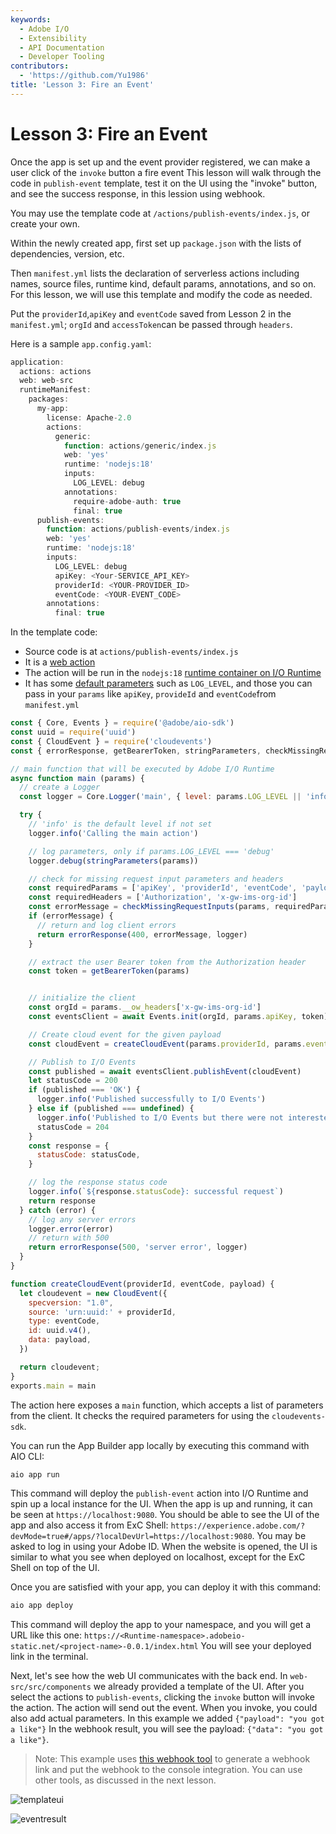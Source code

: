 ```yaml
---
keywords:
  - Adobe I/O
  - Extensibility
  - API Documentation
  - Developer Tooling
contributors:
  - 'https://github.com/Yu1986'
title: 'Lesson 3: Fire an Event'
---
```


# Lesson 3: Fire an Event

Once the app is set up and the event provider registered, we can make a user click of the `invoke` button a fire event This lesson will walk through the code in `publish-event` template, test it on the UI using the "invoke" button, and see the success response, in this lession using webhook.

You may use the template code at `/actions/publish-events/index.js`, or create your own.

Within the newly created app, first set up `package.json` with the lists of dependencies, version, etc. 

Then `manifest.yml` lists the declaration of serverless actions including names, source files, runtime kind, default params, annotations, and so on. For this lesson, we will use this template and modify the code as needed.

Put the `providerId`,`apiKey` and `eventCode` saved from Lesson 2 in the `manifest.yml`; `orgId` and `accessToken`can be passed through `headers`.

Here is a sample `app.config.yaml`: 

```javascript
application:
  actions: actions
  web: web-src
  runtimeManifest:
    packages:
      my-app:
        license: Apache-2.0
        actions:
          generic:
            function: actions/generic/index.js
            web: 'yes'
            runtime: 'nodejs:18'
            inputs:
              LOG_LEVEL: debug
            annotations:
              require-adobe-auth: true
              final: true
      publish-events:
        function: actions/publish-events/index.js
        web: 'yes'
        runtime: 'nodejs:18'
        inputs:
          LOG_LEVEL: debug
          apiKey: <Your-SERVICE_API_KEY>
          providerId: <YOUR-PROVIDER_ID>
          eventCode: <YOUR-EVENT_CODE>
        annotations:
          final: true
```

In the template code: 

* Source code is at `actions/publish-events/index.js`
* It is a [web action](../../guides/runtime_guides/creating_actions.md#invoking-web-actions)
* The action will be run in the `nodejs:18` [runtime container on I/O Runtime](../../guides/runtime_guides/reference_docs/runtimes.md#nodejs-v18142)
* It has some [default parameters](../../guides/runtime_guides/creating_actions.md#working-with-parameters) such as `LOG_LEVEL`, and those you can pass in your `params` like `apiKey`, `provideId` and `eventCode`from `manifest.yml`

```javascript
const { Core, Events } = require('@adobe/aio-sdk')
const uuid = require('uuid')
const { CloudEvent } = require('cloudevents')
const { errorResponse, getBearerToken, stringParameters, checkMissingRequestInputs } = require('../utils')

// main function that will be executed by Adobe I/O Runtime
async function main (params) {
  // create a Logger
  const logger = Core.Logger('main', { level: params.LOG_LEVEL || 'info' })

  try {
    // 'info' is the default level if not set
    logger.info('Calling the main action')

    // log parameters, only if params.LOG_LEVEL === 'debug'
    logger.debug(stringParameters(params))

    // check for missing request input parameters and headers
    const requiredParams = ['apiKey', 'providerId', 'eventCode', 'payload']
    const requiredHeaders = ['Authorization', 'x-gw-ims-org-id']
    const errorMessage = checkMissingRequestInputs(params, requiredParams, requiredHeaders)
    if (errorMessage) {
      // return and log client errors
      return errorResponse(400, errorMessage, logger)
    }

    // extract the user Bearer token from the Authorization header
    const token = getBearerToken(params)


    // initialize the client
    const orgId = params.__ow_headers['x-gw-ims-org-id']
    const eventsClient = await Events.init(orgId, params.apiKey, token)

    // Create cloud event for the given payload
    const cloudEvent = createCloudEvent(params.providerId, params.eventCode, params.payload)

    // Publish to I/O Events
    const published = await eventsClient.publishEvent(cloudEvent)
    let statusCode = 200
    if (published === 'OK') {
      logger.info('Published successfully to I/O Events')
    } else if (published === undefined) {
      logger.info('Published to I/O Events but there were not interested registrations')
      statusCode = 204
    }
    const response = {
      statusCode: statusCode,
    }

    // log the response status code
    logger.info(`${response.statusCode}: successful request`)
    return response
  } catch (error) {
    // log any server errors
    logger.error(error)
    // return with 500
    return errorResponse(500, 'server error', logger)
  }
}

function createCloudEvent(providerId, eventCode, payload) {
  let cloudevent = new CloudEvent({
    specversion: "1.0",
    source: 'urn:uuid:' + providerId,
    type: eventCode,
    id: uuid.v4(),
    data: payload,
  })

  return cloudevent;
}
exports.main = main
```

The action here exposes a `main` function, which accepts a list of parameters from the client. It checks the required parameters for using the `cloudevents-sdk`. 

You can run the App Builder app locally by executing this command with AIO CLI:

```bash
aio app run
```

This command will deploy the `publish-event` action into I/O Runtime and spin up a local instance for the UI. When the app is up and running, it can be seen at `https://localhost:9080`. You should be able to see the UI of the app and also access it from ExC Shell: `https://experience.adobe.com/?devMode=true#/apps/?localDevUrl=https://localhost:9080`. You may be asked to log in using your Adobe ID.  When the website is opened, the UI is similar to what you see when deployed on localhost, except for the ExC Shell on top of the UI.

Once you are satisfied with your app, you can deploy it with this command:

```bash
aio app deploy
```

This command will deploy the app to your namespace, and you will get a URL like this one:
`https://<Runtime-namespace>.adobeio-static.net/<project-name>-0.0.1/index.html`
You will see your deployed link in the terminal.

Next, let's see how the web UI communicates with the back end. In `web-src/src/components` we already provided a template of the UI.
After you select the actions to `publish-events`, clicking the `invoke` button will invoke the action. The action will send out the event. When you invoke, you could also add actual parameters. In this example we added `{"payload": "you got a like"}` In the webhook result, you will see the payload: `{"data": "you got a like"}`.

> Note: This example uses [this webhook tool](https://io-webhook.herokuapp.com/) to generate a webhook link and put the webhook to the console integration. You can use other tools, as discussed in the next lesson. 

![templateui](assets/template-ui.png)

![eventresult](assets/event-webhook-result.png)
